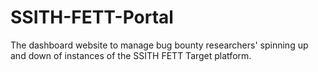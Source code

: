 # SSITH-FETT-Portal
The dashboard website to manage bug bounty researchers' spinning up and down of instances of the SSITH FETT Target platform.
